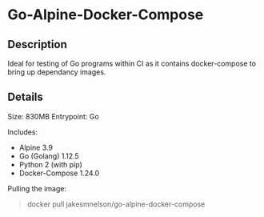 # Go-Alpine-Docker-Compose

## Description

Ideal for testing of Go programs within CI as it contains docker-compose to bring up dependancy images.

## Details

Size: 830MB
Entrypoint: Go

Includes:

- Alpine 3.9
- Go (Golang) 1.12.5
- Python 2 (with pip)
- Docker-Compose 1.24.0

Pulling the image:

> docker pull jakesmnelson/go-alpine-docker-compose
